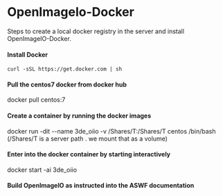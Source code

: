 # OpenImageIo-Docker

Steps to create a local docker registry in the server and install OpenImageIO-Docker. 

#### Install Docker
```
curl -sSL https://get.docker.com | sh
```
#### Pull the centos7 docker from docker hub

docker pull centos:7

#### Create a container by running the docker images

docker run -dit --name 3de_oiio -v /Shares/T:/Shares/T centos /bin/bash        (/Shares/T is a server path . we mount that as a volume)

#### Enter into the docker container by starting interactively

docker start -ai 3de_oiio

#### Build OpenImageIO as instructed into the ASWF documentation



